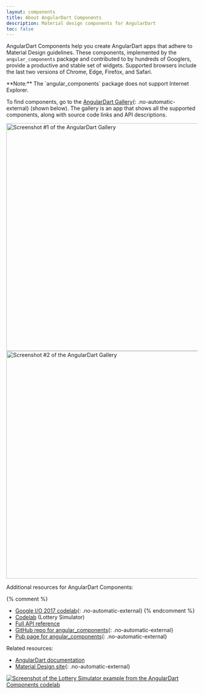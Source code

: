 ```yaml
---
layout: components
title: About AngularDart Components
description: Material design components for AngularDart
toc: false
---
```


AngularDart Components help you create AngularDart apps that
adhere to Material Design guidelines.
These components, implemented by the `angular_components` package and
contributed to by hundreds of Googlers,
provide a productive and stable set of widgets.
Supported browsers include the last two versions of
Chrome, Edge, Firefox, and Safari.

<aside class="alert-info alert" markdown="1">
**Note:** The `angular_components` package does not support Internet Explorer.
</aside>

To find components, go to the
[AngularDart Gallery]({{site.acx_gallery}}){: .no-automatic-external}
(shown below).
The gallery is an app that shows all the supported components,
along with source code links and API descriptions.

<a href="{{site.acx_gallery}}" class="no-automatic-external">
  <img src="{% asset angular_components_example-screenshot-1.png @path %}"
      alt="Screenshot #1 of the AngularDart Gallery" width="600">
</a>
<a href="{{site.acx_gallery}}" class="no-automatic-external">
  <img src="{% asset angular_components_example-screenshot-2.png @path %}"
      alt="Screenshot #2 of the AngularDart Gallery" width="600">
</a>

Additional resources for AngularDart Components:

{% comment %}
* [Google I/O 2017 codelab](https://codelabs.developers.google.com/codelabs/your-first-angulardart-web-app/){: .no-automatic-external}
{% endcomment %}
* [Codelab](/codelabs/angular_components) (Lottery Simulator)
* [Full API reference](/api/angular_components)
* [GitHub repo for angular_components](https://github.com/dart-lang/angular_components){: .no-automatic-external}
* [Pub page for angular_components]({{site.pub-pkg}}/angular_components){: .no-automatic-external}

Related resources:

* [AngularDart documentation](/)
* [Material Design site](https://www.material.io){: .no-automatic-external}

<a href="/codelabs/angular_components">
<img src="/codelabs/angular_components/images/app-final.png"
  class="centered"
  alt="Screenshot of the Lottery Simulator example from the AngularDart Components codelab">
</a>

